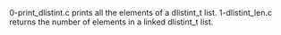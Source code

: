0-print_dlistint.c prints all the elements of a dlistint_t list.
1-dlistint_len.c returns the number of elements in a linked dlistint_t list.
